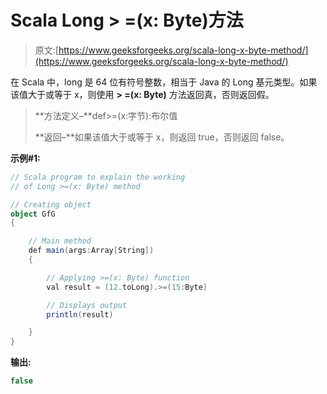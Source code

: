 # Scala Long > =(x: Byte)方法

> 原文:[https://www.geeksforgeeks.org/scala-long-x-byte-method/](https://www.geeksforgeeks.org/scala-long-x-byte-method/)

在 Scala 中，long 是 64 位有符号整数，相当于 Java 的 Long 基元类型。如果该值大于或等于 x，则使用 **> =(x: Byte)** 方法返回真，否则返回假。

> **方法定义–**def>=(x:字节):布尔值
> 
> **返回–**如果该值大于或等于 x，则返回 true，否则返回 false。

**示例#1:**

```scala
// Scala program to explain the working 
// of Long >=(x: Byte) method

// Creating object
object GfG
{ 

    // Main method
    def main(args:Array[String])
    {

        // Applying >=(x: Byte) function
        val result = (12.toLong).>=(15:Byte)

        // Displays output
        println(result)

    }
} 
```

**输出:**

```scala
false

```